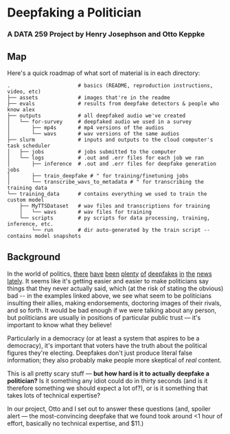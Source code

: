 # Deepfaking a Politician
### A DATA 259 Project by Henry Josephson and Otto Keppke

<!-- add an ai-generated image? could be cute-->

## Map
Here's a quick roadmap of what sort of material is in each directory:
```
.                      # basics (README, reproduction instructions, video, etc)
├── assets             # images that're in the readme
├── evals              # results from deepfake detectors & people who know alex
├── outputs            # all deepfaked audio we've created
│   └── for-survey     # deepfaked audio we used in a survey
│       ├── mp4s       # mp4 versions of the audios
│       └── wavs       # wav versions of the same audios
├── slurm              # inputs and outputs to the cloud computer's task scheduler
│   ├── jobs           # jobs submitted to the computer
│   └── logs           # .out and .err files for each job we ran
│       ├── inference  # .out and .err files for deepfake generation jobs
│       ├── train_deepfake # " for training/finetuning jobs
│       └── transcribe_wavs_to_metadata # " for transcribing the training data
└── training_data      # contains everything we used to train the custom model
    ├── MyTTSDataset   # wav files and transcriptions for training
    │   └── wavs       # wav files for training
    └── scripts        # py scripts for data processing, training, inference, etc.
        └── run        # dir auto-generated by the train script -- contains model snapshots
```

## Background
In the world of politics, [there](https://www.politico.com/newsletters/new-york-playbook/2024/01/23/faked-ai-audio-hits-harlem-politics-00137132) [have](https://www.nbcnews.com/politics/2024-election/fake-joe-biden-robocall-tells-new-hampshire-democrats-not-vote-tuesday-rcna134984) [been](https://www.msn.com/en-in/entertainment/other/ashutosh-rana-opens-up-on-his-deepfake-video-supporting-political-party-it-takes-years-to-build-an-image-just-a-day/ar-BB1mbRvC) [plenty](https://www.npr.org/2023/06/08/1181097435/desantis-campaign-shares-apparent-ai-generated-fake-images-of-trump-and-fauci) [of](https://www.wired.com/story/slovakias-election-deepfakes-show-ai-is-a-danger-to-democracy/) [deepfakes](https://www.cbsnews.com/chicago/news/vallas-campaign-deepfake-video/) [in](https://factcheck.afp.com/doc.afp.com.336Z8Q6) [the](https://www.youtube.com/results?search_query=us+presidents+play+minecraft) [news](https://www.thelocal.dk/20240513/explained-how-ai-deep-fakes-are-bringing-new-tensions-to-danish-politics) [lately](https://www.nytimes.com/2023/10/20/nyregion/ai-robocalls-eric-adams.html). It seems like it's getting easier and easier to make politicians say things that they never actually said, which (at the risk of stating the obvious) bad -- in the examples linked above, we see what seem to be politicians insulting their allies, making endorsements, doctoring images of their rivals, and so forth. It would be bad enough if we were talking about any person, but politicians are usually in positions of particular public trust — it's important to know what they believe!

Particularly in a democracy (or at least a system that aspires to be a democracy), it's important that voters have the truth about the political figures they're electing. Deepfakes don't just produce literal false information; they also probably make people more skeptical of *real* content.

This is all pretty scary stuff — **but how hard is it to actually deepfake a politician?** Is it something any idiot could do in thirty seconds (and is it therefore something we should expect a lot of?), or is it something that takes lots of technical expertise?

In our project, Otto and I set out to answer these questions (and, spoiler alert — the most-convincing deepfake that we found took around <1 hour of effort, basically no technical expertise, and $11.)
